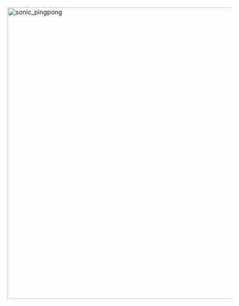 <img width="654" alt="sonic_pingpong" src="https://user-images.githubusercontent.com/49534483/100154233-8d4c4700-2ea5-11eb-9a7e-40e727aed123.PNG">


